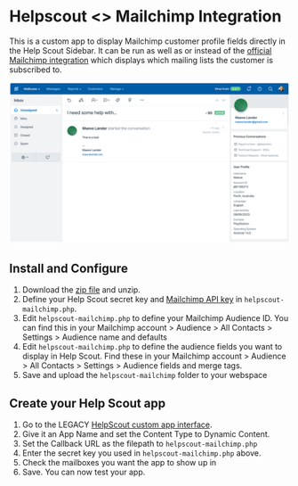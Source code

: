 Helpscout <> Mailchimp Integration
==============================================

This is a custom app to display Mailchimp customer profile fields directly in the Help Scout Sidebar. It can be run as well as or instead of the [official Mailchimp integration](https://docs.helpscout.com/article/272-mailchimp) which displays which mailing lists the customer is subscribed to.

![Screenshot of this custom app running in the Help Scout sidebar](screenshot.png)


Install and Configure
-------------------------

1. Download the [zip file](https://github.com/maevelander/helpscout-mailchimp/archive/main.zip) and unzip.
1. Define your Help Scout secret key and [Mailchimp API key](https://admin.mailchimp.com/account/api/) in `helpscout-mailchimp.php`.
1. Edit `helpscout-mailchimp.php` to define your Mailchimp Audience ID. You can find this in your Mailchimp account > Audience > All Contacts > Settings > Audience name and defaults
1. Edit `helpscout-mailchimp.php` to define the audience fields you want to display in Help Scout. Find these in your Mailchimp account > Audience > All Contacts > Settings > Audience fields and merge tags.
1. Save and upload the `helpscout-mailchimp` folder to your webspace

Create your Help Scout app
-------------------------

1. Go to the LEGACY [HelpScout custom app interface](https://secure.helpscout.net/apps/custom/).
1. Give it an App Name and set the Content Type to Dynamic Content.
1. Set the Callback URL as the filepath to `helpscout-mailchimp.php`
1. Enter the secret key you used in `helpscout-mailchimp.php` above.
1. Check the mailboxes you want the app to show up in
1. Save. You can now test your app.

